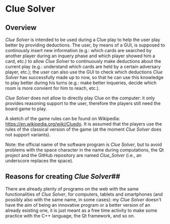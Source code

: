 # Clue Solver

## Overview ##

*Clue Solver* is intended to be used during a Clue play to help the user play better by providing deductions. The user, by means of a GUI, is supposed to continously insert new information (e.g.: which cards are searched by another player during an inquery phase and which player showed him a card, etc.) to allow *Clue Solver* to continuously make deductions about the current play (e.g.: understand which cards are held by a certain adversary player, etc.); the user can also use the GUI to check which deductions *Clue Solver* has successfully made up to now, so that he can use this knowledge to play better during his turns (e.g.: make better inqueries, decide which room is more convient for him to reach, etc.).

*Clue Solver* does not allow to directly play Clue on the computer: it only provides reasoning support to the user, therefore the players still need the board game to play.

A sketch of the game rules can be found on Wikipedia: <https://en.wikipedia.org/wiki/Cluedo>. It is assumed that the players use the rules of the classical version of the game (at the moment *Clue Solver* does not support variants).

Note: the official name of the software program is *Clue Solver*, but to avoid problems with the space character in the name during computations, the Qt project and the GitHub repository are named *Clue_Solver* (i.e., an underscore replaces the space).


## Reasons for creating *Clue Solver*##

There are already plenty of programs on the web with the same functionalities of *Clue Solver*, for computers, tablets and smartphones (and possibly also with the same name, in some cases): my *Clue Solver* doesn't have the aim of being an innovative program or a better version of an already esisting one, it is just meant as a free time activity to make some practice with the C++ language, the Qt framework, and so on.
